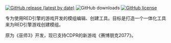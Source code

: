 [![GitHub release (latest by date)](https://img.shields.io/github/v/release/WolvenKit/Wolven-kit?include_prereleases)](https://github.com/WolvenKit/Wolven-kit/releases)
![GitHub downloads](https://img.shields.io/github/downloads/WolvenKit/Wolven-Kit/total)
[![GitHub license](https://img.shields.io/badge/license-AGPL-blue.svg)](https://raw.githubusercontent.com/WolvenKit/Wolven-kit/master/LICENSE)

专为使用RED引擎的游戏开发的模组编辑、创建工具。目标是打造一个一体化工具来为RED引擎游戏创建模组。

原为《巫师3》开发，现已支持CDPR的新游戏《赛博朋克2077》。